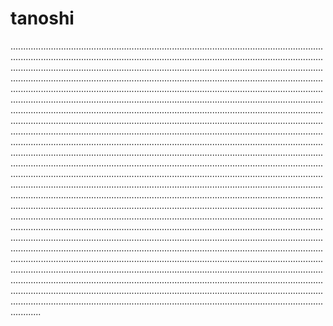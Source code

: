# tanoshi
........................................................................................................................................................................................................................................................................................................................................................................................................................................................................................................................................................................................................................................................................................................................................................................................................................................................................................................................................................................................................................................................................................................................................................................................................................................................................................................................................................................................................................................................................................................................................................................................................................................................................................................................................................................................................................................................................................................................................................................................................................................................................................................................................................................................................................................................................................................................................................................................................................................................................................................................................................................................................................................................................................................................................................................................................................................................................................................................................................................................................................................................................................................................................................................................................................................